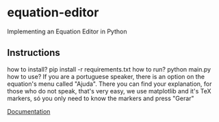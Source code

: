 # equation-editor
Implementing an Equation Editor in Python

## Instructions
how to install? pip install -r requirements.txt
how to run? python main.py
how to use? If you are a portuguese speaker, there is an option on the equation's menu called "Ajuda". There you can find your explanation, for those who do not speak, that's very
easy, we use matplotlib and it's TeX markers, só you only need to know the markers and press "Gerar"

<a href='https://matplotlib.org/stable/tutorials/text/mathtext.html'>Documentation</a>

